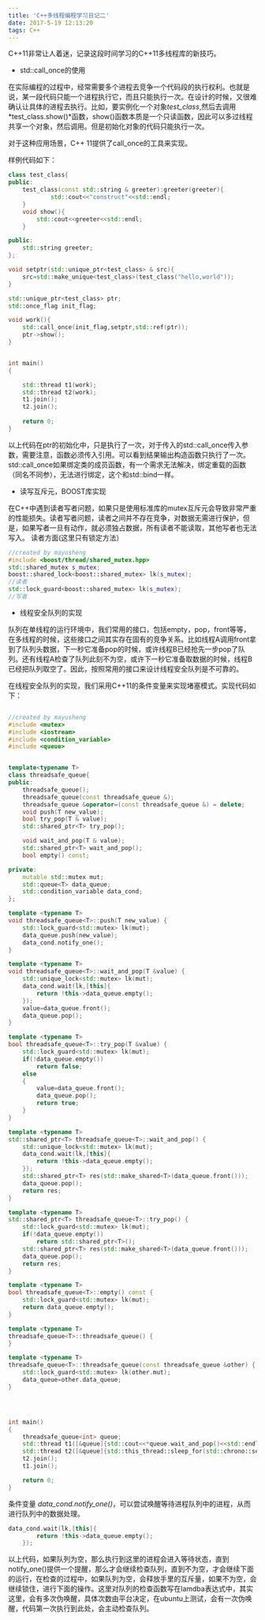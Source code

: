 ```yaml
---
title: 'C++多线程编程学习日记二'
date: 2017-5-19 12:13:20
tags: C++
---
```


C++11非常让人着迷，记录这段时间学习的C++11多线程库的新技巧。
<!--more-->

* std::call_once的使用

在实际编程的过程中，经常需要多个进程去竞争一个代码段的执行权利。也就是说，某一段代码只能一个进程执行它，而且只能执行一次。在设计的时候，又很难确认让具体的进程去执行。比如，要实例化一个对象*test_class*,然后去调用*test_class.show()*函数，show()函数本质是一个只读函数，因此可以多过线程共享一个对象，然后调用。但是初始化对象的代码只能执行一次。

对于这种应用场景，C++ 11提供了call_once的工具来实现。

样例代码如下：

```cpp
class test_class{
public:
    test_class(const std::string & greeter):greeter(greeter){
            std::cout<<"construct"<<std::endl;
    }
    void show(){
        std::cout<<greeter<<std::endl;
    }

public:
    std::string greeter;
};

void setptr(std::unique_ptr<test_class> & src){
    src=std::make_unique<test_class>(test_class("hello,world"));
}

std::unique_ptr<test_class> ptr;
std::once_flag init_flag;

void work(){
    std::call_once(init_flag,setptr,std::ref(ptr));
    ptr->show();
}


int main()
{

    std::thread t1(work);
    std::thread t2(work);
    t1.join();
    t2.join();
    
    return 0;
}
```

以上代码在ptr的初始化中，只是执行了一次，对于传入的std::call_once传入参数，需要注意，函数必须传入引用。可以看到结果输出构造函数只执行了一次。std::call_once如果绑定类的成员函数，有一个需求无法解决，绑定重载的函数（同名不同参），无法进行绑定，这个和std::bind一样。

* 读写互斥元，BOOST库实现

在C++中遇到读者写者问题，如果只是使用标准库的mutex互斥元会导致非常严重的性能损失。读者写者问题，读者之间并不存在竞争，对数据无需进行保护，但是，如果写者一旦有动作，就必须独占数据，所有读者不能读取，其他写者也无法写入。
读者方面(这里只有锁定方法）


```c++
//created by mayusheng
#include <boost/thread/shared_mutex.hpp>
std::shared_mutex s_mutex;
boost::shared_lock<boost::shared_mutex> lk(s_mutex);
//读者
std::lock_guard<boost::shared_mutex> lk(s_mutex);
//写者
```

* 线程安全队列的实现

队列在单线程的运行环境中，我们常用的接口，包括empty，pop，front等等，在多线程的时候，这些接口之间其实存在固有的竞争关系。比如线程A调用front拿到了队列头数据，下一秒它准备pop的时候，或许线程B已经抢先一步pop了队列。还有线程A检查了队列此刻不为空，或许下一秒它准备取数据的时候，线程B已经把队列取空了。因此，按照常用的接口来设计线程安全队列是不可靠的。

在线程安全队列的实现，我们采用C++11的条件变量来实现堵塞模式。实现代码如下：


```cpp

//created by mayusheng
#include <mutex>
#include <iostream>
#include <condition_variable>
#include <queue>


template<typename T>
class threadsafe_queue{
public:
    threadsafe_queue();
    threadsafe_queue(const threadsafe_queue &);
    threadsafe_queue &operator=(const threadsafe_queue &) = delete;
    void push(T new_value);
    bool try_pop(T & value);
    std::shared_ptr<T> try_pop();

    void wait_and_pop(T & value);
    std::shared_ptr<T> wait_and_pop();
    bool empty() const;

private:
    mutable std::mutex mut;
    std::queue<T> data_queue;
    std::condition_variable data_cond;
};

template <typename T>
void threadsafe_queue<T>::push(T new_value) {
    std::lock_guard<std::mutex> lk(mut);
    data_queue.push(new_value);
    data_cond.notify_one();
}

template <typename T>
void threadsafe_queue<T>::wait_and_pop(T &value) {
    std::unique_lock<std::mutex> lk(mut);
    data_cond.wait(lk,[this]{
        return !this->data_queue.empty();
    });
    value=data_queue.front();
    data_queue.pop();
}

template <typename T>
bool threadsafe_queue<T>::try_pop(T &value) {
    std::lock_guard<std::mutex> lk(mut);
    if(!data_queue.empty())
        return false;
    else
    {
        value=data_queue.front();
        data_queue.pop();
        return true;
    }
}

template <typename T>
std::shared_ptr<T> threadsafe_queue<T>::wait_and_pop() {
    std::unique_lock<std::mutex> lk(mut);
    data_cond.wait(lk,[this]{
        return !this->data_queue.empty();
    });
    std::shared_ptr<T> res(std::make_shared<T>(data_queue.front()));
    data_queue.pop();
    return res;
}

template <typename T>
std::shared_ptr<T> threadsafe_queue<T>::try_pop() {
    std::lock_guard<std::mutex> lk(mut);
    if(!data_queue.empty())
        return std::shared_ptr<T>();
    std::shared_ptr<T> res(std::make_shared<T>(data_queue.front()));
    data_queue.pop();
    return res;
}

template <typename T>
bool threadsafe_queue<T>::empty() const {
    std::lock_guard<std::mutex> lk(mut);
    return data_queue.empty();
}

template <typename T>
threadsafe_queue<T>::threadsafe_queue() {
}

template <typename T>
threadsafe_queue<T>::threadsafe_queue(const threadsafe_queue &other) {
    std::lock_guard<std::mutex> lk(other.mut);
    data_queue=other.data_queue;
}




int main()
{
    threadsafe_queue<int> queue;
    std::thread t1([&queue]{std::cout<<*queue.wait_and_pop()<<std::endl;});
    std::thread t2([&queue]{std::this_thread::sleep_for(std::chrono::seconds(3));queue.push(3);});
    t2.join();
    t1.join();

    return 0;
}
```

条件变量 *data_cond.notify_one()*，可以尝试唤醒等待进程队列中的进程，从而进行队列中的数据处理。

```cpp
data_cond.wait(lk,[this]{
        return !this->data_queue.empty();
    });
```
    
以上代码，如果队列为空，那么执行到这里的进程会进入等待状态，直到notify_one()提供一个提醒，那么才会继续检查队列，直到不为空，才会继续下面的运行，在检查的过程中，如果队列为空，会释放手里的互斥量，如果不为空，会继续锁住，进行下面的操作。这里对队列的检查函数写在lamdba表达式中，其实这里，会有多次伪唤醒，具体次数由平台决定，在ubuntu上测试，会有一次伪唤醒，代码第一次执行到此处，会主动检查队列。


